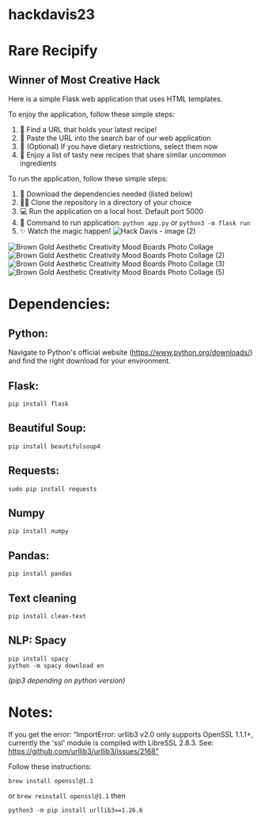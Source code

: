 # hackdavis23
# Rare Recipify
## Winner of Most Creative Hack

Here is a simple Flask web application that uses HTML templates. 

To enjoy the application, follow these simple steps:
1. :link: Find a URL that holds your latest recipe! 
2. 	:mag_right: Paste the URL into the search bar of our web application 
3. 	:leafy_green: \(Optional) If you have dietary restrictions, select them now
4. 	:shallow_pan_of_food: Enjoy a list of tasty new recipes that share similar uncommon ingredients

To run the application, follow these simple steps:
1. :battery: Download the dependencies needed (listed below)
2. :woman_technologist: Clone the repository in a directory of your choice
3. :computer: Run the application on a local host. Default port 5000
4. :snake: Command to run application:  ```python app.py``` or   ```python3 -m flask run```
5. :sparkles: Watch the magic happen!
![Hack Davis - image (2)](https://github.com/ainekeenan/hackdavis23/assets/100050987/86986281-cf5e-4d85-ac94-d35ac18cc4d0)

![Brown Gold Aesthetic Creativity Mood Boards Photo Collage](https://github.com/ainekeenan/hackdavis23/assets/100050987/25fef853-f664-4769-99e7-f7bf8fbf5573)
![Brown Gold Aesthetic Creativity Mood Boards Photo Collage (2)](https://github.com/ainekeenan/hackdavis23/assets/100050987/f10c55e1-b0ce-4fee-ba5f-5cb088a51062)
![Brown Gold Aesthetic Creativity Mood Boards Photo Collage (3)](https://github.com/ainekeenan/hackdavis23/assets/100050987/ea41b011-fad0-4e67-9193-ccb53cbb7f04)
![Brown Gold Aesthetic Creativity Mood Boards Photo Collage (5)](https://github.com/ainekeenan/hackdavis23/assets/100050987/1165f24f-8bf7-443b-b741-d54f91b46f9c)




# **Dependencies:**

## **Python:** 
Navigate to Python's official website (https://www.python.org/downloads/) and find the right download for your environment. 
## **Flask:**
```
pip install flask    
```
## **Beautiful Soup:**
```
pip install beautifulsoup4  
  ```
## **Requests:**
```
sudo pip install requests  
  ```
## **Numpy**
 ```
pip install numpy
 ```
## **Pandas:**
```
pip install pandas
  ```
## **Text cleaning**
```
pip install clean-text
```
## **NLP: Spacy**
```
pip install spacy
python -m spacy download en
  ```

 *(pip3 depending on python version)*

# **Notes:**

If you get the error:
“ImportError: urllib3 v2.0 only supports OpenSSL 1.1.1+, currently the 'ssl' module is compiled with LibreSSL 2.8.3. See: https://github.com/urllib3/urllib3/issues/2168”
 
 Follow these instructions:
```
brew install openssl@1.1 
```
or ```brew reinstall openssl@1.1```
then 
```
python3 -m pip install urllib3==1.26.6  
```


